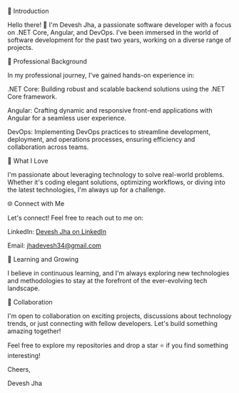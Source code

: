 👋 Introduction

Hello there! 👋 I'm Devesh Jha, a passionate software developer with a focus on .NET Core, Angular, and DevOps. I've been immersed in the world of software development for the past two years, working on a diverse range of projects.

💼 Professional Background

In my professional journey, I've gained hands-on experience in:

.NET Core: Building robust and scalable backend solutions using the .NET Core framework.

Angular: Crafting dynamic and responsive front-end applications with Angular for a seamless user experience.

DevOps: Implementing DevOps practices to streamline development, deployment, and operations processes, ensuring efficiency and collaboration across teams.

🚀 What I Love

I'm passionate about leveraging technology to solve real-world problems. Whether it's coding elegant solutions, optimizing workflows, or diving into the latest technologies, I'm always up for a challenge.

🌐 Connect with Me

Let's connect! Feel free to reach out to me on:

LinkedIn: [Devesh Jha on LinkedIn](https://www.linkedin.com/in/devesh--jha/)

Email: jhadevesh34@gmail.com

🌱 Learning and Growing

I believe in continuous learning, and I'm always exploring new technologies and methodologies to stay at the forefront of the ever-evolving tech landscape.

🤝 Collaboration

I'm open to collaboration on exciting projects, discussions about technology trends, or just connecting with fellow developers. Let's build something amazing together!

Feel free to explore my repositories and drop a star ⭐️ if you find something interesting!

Cheers,

Devesh Jha
